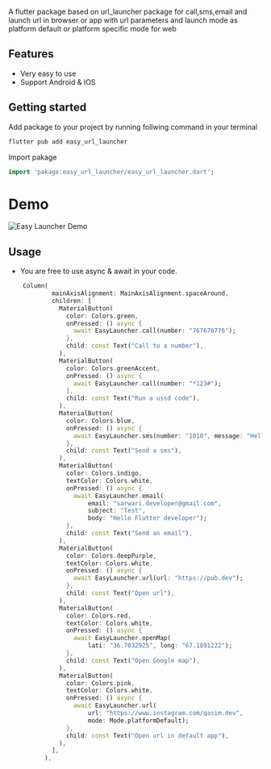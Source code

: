<!--
This README describes the package. If you publish this package to pub.dev,
this README's contents appear on the landing page for your package.

For information about how to write a good package README, see the guide for
[writing package pages](https://dart.dev/guides/libraries/writing-package-pages).

For general information about developing packages, see the Dart guide for
[creating packages](https://dart.dev/guides/libraries/create-library-packages)
and the Flutter guide for
[developing packages and plugins](https://flutter.dev/developing-packages).
-->

A flutter package based on url_launcher package for call,sms,email and launch url in browser or app with url parameters and launch mode as platform default or platform specific mode for web

## Features

- Very easy to use
- Support Android & IOS

## Getting started
Add package to your project by running follwing command in your terminal

```bat
flutter pub add easy_url_launcher
```

Import pakage
```dart
import 'pakage:easy_url_launcher/easy_url_launcher.dart';
```

# Demo
![Easy Launcher Demo](demo.gif)

## Usage
* You are free to use async & await in your code.

```dart
    Column(
            mainAxisAlignment: MainAxisAlignment.spaceAround,
            children: [
              MaterialButton(
                color: Colors.green,
                onPressed: () async {
                  await EasyLauncher.call(number: "767676776");
                },
                child: const Text("Call to a number"),
              ),
              MaterialButton(
                color: Colors.greenAccent,
                onPressed: () async {
                  await EasyLauncher.call(number: "*123#");
                },
                child: const Text("Run a ussd code"),
              ),
              MaterialButton(
                color: Colors.blue,
                onPressed: () async {
                  await EasyLauncher.sms(number: "1010", message: "Hello");
                },
                child: const Text("Send a sms"),
              ),
              MaterialButton(
                color: Colors.indigo,
                textColor: Colors.white,
                onPressed: () async {
                  await EasyLauncher.email(
                      email: "sarwari.developer@gmail.com",
                      subject: "Test",
                      body: "Hello Flutter developer");
                },
                child: const Text("Send an email"),
              ),
              MaterialButton(
                color: Colors.deepPurple,
                textColor: Colors.white,
                onPressed: () async {
                  await EasyLauncher.url(url: "https://pub.dev");
                },
                child: const Text("Open url"),
              ),
              MaterialButton(
                color: Colors.red,
                textColor: Colors.white,
                onPressed: () async {
                  await EasyLauncher.openMap(
                      lati: "36.7032925", long: "67.1891222");
                },
                child: const Text("Open Google map"),
              ),
              MaterialButton(
                color: Colors.pink,
                textColor: Colors.white,
                onPressed: () async {
                  await EasyLauncher.url(
                      url: "https://www.instagram.com/qasim.dev",
                      mode: Mode.platformDefault);
                },
                child: const Text("Open url in default app"),
              ),
            ],
          ),
```
